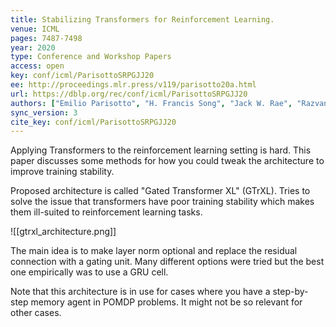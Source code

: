 ```yaml
---
title: Stabilizing Transformers for Reinforcement Learning.
venue: ICML
pages: 7487-7498
year: 2020
type: Conference and Workshop Papers
access: open
key: conf/icml/ParisottoSRPGJJ20
ee: http://proceedings.mlr.press/v119/parisotto20a.html
url: https://dblp.org/rec/conf/icml/ParisottoSRPGJJ20
authors: ["Emilio Parisotto", "H. Francis Song", "Jack W. Rae", "Razvan Pascanu", "\u00c7aglar G\u00fcl\u00e7ehre", "Siddhant M. Jayakumar", "Max Jaderberg", "Rapha\u00ebl Lopez Kaufman", "Aidan Clark", "Seb Noury", "Matthew Botvinick", "Nicolas Heess", "Raia Hadsell"]
sync_version: 3
cite_key: conf/icml/ParisottoSRPGJJ20
---
```


Applying Transformers to the reinforcement learning setting is hard. This paper discusses some methods for how you could tweak the architecture to improve training stability.

Proposed architecture is called "Gated Transformer XL" (GTrXL). Tries to solve the issue that transformers have poor training stability which makes them ill-suited to reinforcement learning tasks.

![[gtrxl_architecture.png]]

The main idea is to make layer norm optional and replace the residual connection with a gating unit. Many different options were tried but the best one empirically was to use a GRU cell.

Note that this architecture is in use for cases where you have a step-by-step memory agent in POMDP problems. It might not be so relevant for other cases.